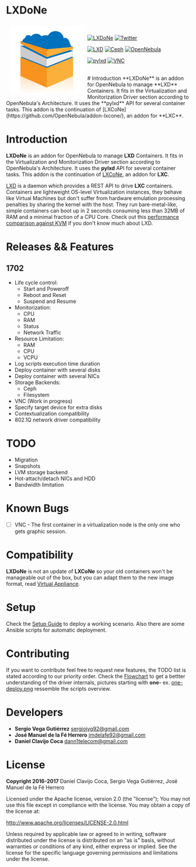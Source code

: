 # LXDoNe

<a href="https://github.com/OpenNebula/addon-lxdone"><img src="picts/LXDoNe-logo-final.png" align="left" hspace="10" vspace="6"></a>

<br />

[![LXDoNe](https://img.shields.io/badge/release-1702-3c97f3.svg?style=flat-square)](https://github.com/OpenNebula/addon-lxdone/releases)
[![Twitter](https://img.shields.io/twitter/url/http/shields.io.svg?style=social)](https://twitter.com/intent/tweet?text=I%20want%20freedom.%20I%20want%20efficiency.%20Faster%20private%20clouds%20for%20everyone.%20%23LXDoNe%20%2B%20%40opennebula%20%3D%20performance%20⚡️%20https%3A%2F%2Fgithub.com/OpenNebula/addon-lxdone%2F&source=webclient)

[![LXD](https://img.shields.io/badge/lxd-LTS-orange.svg?style=flat-square)](https://linuxcontainers.org/lxd/)
[![Ceph](https://img.shields.io/badge/ceph-LTS-red.svg?style=flat-square)](https://ceph.com)
[![OpenNebula](https://img.shields.io/badge/one-5.2.1-blue.svg?style=flat-square)](https://opennebula.org)

[![pylxd](https://img.shields.io/badge/pylxd-2.0.5-brightgreen.svg?style=flat-square)](https://pylxd.readthedocs.io/en/stable/)
[![VNC](https://img.shields.io/badge/VNC-svncterm-yellow.svg?style=flat-square)](https://github.com/dealfonso/svncterm)

<br />
# Introduction
**LXDoNe** is an addon for OpenNebula to manage **LXD** Containers. It fits in the Virtualization and Monitorization Driver section according to OpenNebula's Architecture. It uses the **pylxd** API for several container tasks. This addon is the continuation of [LXCoNe](https://github.com/OpenNebula/addon-lxcone/), an addon for **LXC**.

# Introduction

**LXDoNe** is an addon for OpenNebula to manage **LXD** Containers. It fits in the Virtualization and Monitorization Driver section according to OpenNebula's Architecture. It uses the **pylxd** API for several container tasks. This addon is the continuation of [LXCoNe](https://github.com/OpenNebula/addon-lxcone/), an addon for **LXC**.

[LXD](https://linuxcontainers.org/lxd/) is a daemon which provides a REST API to drive **LXC** containers. Containers are lightweight OS-level Virtualization instances, they behave like Virtual Machines but don't suffer from hardware emulation processing penalties by sharing the kernel with the host. They run bare-metal-like, simple containers can boot up in 2 seconds consuming less than 32MB of RAM and a minimal fraction of a CPU Core. Check out this [performance comparison against KVM](https://insights.ubuntu.com/2015/05/18/lxd-crushes-kvm-in-density-and-speed/) if you don't know much about LXD.

# Releases && Features  

## 1702
- Life cycle control:
    - Start and Poweroff 
    - Reboot and Reset
    - Suspend and Resume
- Monitorization:
    - CPU
    - RAM
    - Status
    - Network Traffic 
- Resource Limitation:
    - RAM
    - CPU
    - VCPU
- Log scripts execution time duration
- Deploy container with several disks
- Deploy container with several NICs
- Storage Backends:
    - Ceph
    - Filesystem
- VNC (Work in progress)
- Specify target device for extra disks
- Contextualization compatibility
- 802.1Q network driver compatibility

# TODO
- Migration
- Snapshots
- LVM storage backend
- Hot-attach/detach NICs and HDD
- Bandwidth limitation

# Known Bugs
- [ ]  VNC - The first container in a virtualization node is the only one who gets graphic session.

# Compatibility
**LXDoNe** is not an update of **LXCoNe** so your old containers won't be manageable out of the box, but you can  adapt them to the new image format, read [Virtual Appliance](Image.md). 

# Setup
Check the [Setup Guide](Setup.md)  to deploy a working scenario.
Also there are some Ansible scripts for automatic deployment.

# Contributing
If you want to contribute feel free to request new features, the TODO list is stated according to our priority order. Check the [Flowchart](https://github.com/OpenNebula/addon-lxdone/tree/master/flow_chart) to get a bettter understanding of the driver internals, pictures starting with **one-**    ex. [one-deploy.png](https://github.com/OpenNebula/addon-lxdone/tree/master/flow_chart/one-deploy.png) ressemble the scripts overview. 

# Developers
- **Sergio Vega Gutiérrez** [sergiojvg92@gmail.com](mailto:sergiojvg92@gmail.com?subject=LXDoNe)
- **José Manuel de la Fé Herrero** [jmdelafe92@gmail.com](mailto:jmdelafe92@gmail.com?subject=LXDoNe)
- **Daniel Clavijo Coca** [dann1telecom@gmail.com](mailto:dann1telecom@gmail.com?subject=LXDoNe)

# License
**Copyright 2016-2017**   Daniel Clavijo Coca, Sergio Vega Gutiérrez, José Manuel de la Fé Herrero

Licensed under the Apache license, version 2.0 (the "license"); You may not use this file except in compliance with the license. You may obtain a copy of the license at:

http://www.apache.org/licenses/LICENSE-2.0.html

Unless required by applicable law or agreed to in writing, software distributed under the license is distributed on an "as is" basis, without warranties or conditions of any kind, either express or implied. See the license for the specific language governing permissions and limitations under the license.
